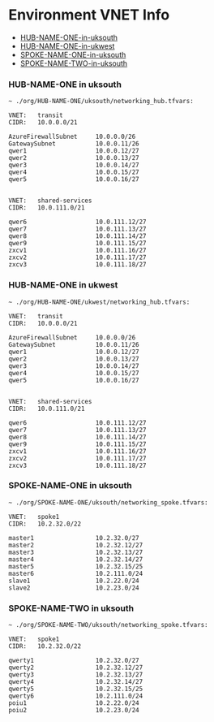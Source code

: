 # Environment VNET Info
- [HUB-NAME-ONE-in-uksouth](#hub-name-one-in-uksouth)
- [HUB-NAME-ONE-in-ukwest](#hub-name-one-in-ukwest)
- [SPOKE-NAME-ONE-in-uksouth](#spoke-name-one-in-uksouth)
- [SPOKE-NAME-TWO-in-uksouth](#spoke-name-two-in-uksouth)


### HUB-NAME-ONE in uksouth
`~ ./org/HUB-NAME-ONE/uksouth/networking_hub.tfvars:`
```
VNET:	transit
CIDR:	10.0.0.0/21

AzureFirewallSubnet 	10.0.0.0/26
GatewaySubnet       	10.0.0.11/26
qwer1               	10.0.0.12/27
qwer2               	10.0.0.13/27
qwer3               	10.0.0.14/27
qwer4               	10.0.0.15/27
qwer5               	10.0.0.16/27


VNET:	shared-services
CIDR:	10.0.111.0/21

qwer6               	10.0.111.12/27
qwer7               	10.0.111.13/27
qwer8               	10.0.111.14/27
qwer9               	10.0.111.15/27
zxcv1               	10.0.111.16/27
zxcv2               	10.0.111.17/27
zxcv3               	10.0.111.18/27
```

### HUB-NAME-ONE in ukwest
`~ ./org/HUB-NAME-ONE/ukwest/networking_hub.tfvars:`
```
VNET:	transit
CIDR:	10.0.0.0/21

AzureFirewallSubnet 	10.0.0.0/26
GatewaySubnet       	10.0.0.11/26
qwer1               	10.0.0.12/27
qwer2               	10.0.0.13/27
qwer3               	10.0.0.14/27
qwer4               	10.0.0.15/27
qwer5               	10.0.0.16/27


VNET:	shared-services
CIDR:	10.0.111.0/21

qwer6               	10.0.111.12/27
qwer7               	10.0.111.13/27
qwer8               	10.0.111.14/27
qwer9               	10.0.111.15/27
zxcv1               	10.0.111.16/27
zxcv2               	10.0.111.17/27
zxcv3               	10.0.111.18/27
```

### SPOKE-NAME-ONE in uksouth
`~ ./org/SPOKE-NAME-ONE/uksouth/networking_spoke.tfvars:`
```
VNET:	spoke1
CIDR:	10.2.32.0/22

master1             	10.2.32.0/27
master2             	10.2.32.12/27
master3             	10.2.32.13/27
master4             	10.2.32.14/27
master5             	10.2.32.15/25
master6             	10.2.111.0/24
slave1              	10.2.22.0/24
slave2              	10.2.23.0/24
```

### SPOKE-NAME-TWO in uksouth
`~ ./org/SPOKE-NAME-TWO/uksouth/networking_spoke.tfvars:`
```
VNET:	spoke1
CIDR:	10.2.32.0/22

qwerty1             	10.2.32.0/27
qwerty2             	10.2.32.12/27
qwerty3             	10.2.32.13/27
qwerty4             	10.2.32.14/27
qwerty5             	10.2.32.15/25
qwerty6             	10.2.111.0/24
poiu1               	10.2.22.0/24
poiu2               	10.2.23.0/24
```

